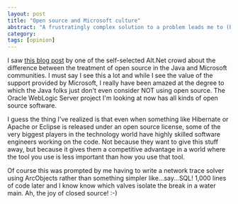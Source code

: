 ```yaml
---
layout: post
title: "Open source and Microsoft culture"
abstract: "A frustratingly complex solution to a problem leads me to (briefly) question how Microsoft developer communities treat open source."
category: 
tags: [opinion]
---
```

I saw [this blog post](http://geekswithblogs.net/alternativedotnet/archive/2009/08/31/134405.aspx) by one of the self-selected Alt.Net crowd about the difference between the treatment of open source in the Java and Microsoft communities. I must say I see this a lot and while I see the value of the support provided by Microsoft, I really have been amazed at the degree to which the Java folks just don't even consider NOT using open source. The Oracle WebLogic Server project I'm looking at now has all kinds of open source software.

I guess the thing I've realized is that even when something like Hibernate or Apache or Eclipse is released under an open source license, some of the very biggest players in the technology world have highly skilled software engineers working on the code. Not because they want to give this stuff away, but because it gives them a competitive advantage in a world where the tool you use is less important than how you use that tool.

Of course this was prompted by me having to write a network trace solver using ArcObjects rather than something simpler like...say...SQL! 1,000 lines of code later and I know know which valves isolate the break in a water main. Ah, the joy of closed source! :-)